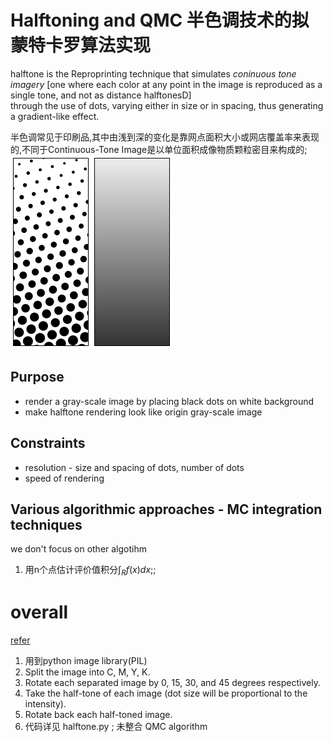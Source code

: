 # Halftoning and QMC 半色调技术的拟蒙特卡罗算法实现

halftone is the Reproprinting technique that simulates *coninuous tone imagery* [one where each color at any point in the image is reproduced as a single tone, and not as distance halftonesD]    
through the use of dots, varying either in size or in spacing, thus generating a gradient-like effect.

半色调常见于印刷品,其中由浅到深的变化是靠网点面积大小或网店覆盖率来表现的,不同于Continuous-Tone Image是以单位面积成像物质颗粒密目来构成的;
![](src/2.png)
## Purpose
- render a gray-scale image by placing black dots on white background
- make halftone rendering look like origin gray-scale image
## Constraints
- resolution - size and spacing of dots, number of dots
- speed of rendering
## Various algorithmic approaches - MC integration techniques
we don't focus on other algotihm
1. 用n个点估计评价值积分$\int_R{f(x)dx}$;;


# overall 
[refer](https://stackoverflow.com/questions/10572274/halftone-images-in-python/10575940#10575940)

1. 用到python image library(PIL)
2. Split the image into C, M, Y, K.
3. Rotate each separated image by 0, 15, 30, and 45 degrees respectively.
4. Take the half-tone of each image (dot size will be proportional to the intensity).
5. Rotate back each half-toned image.
6. 代码详见 halftone.py ; 未整合 QMC algorithm



